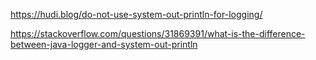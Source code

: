 https://hudi.blog/do-not-use-system-out-println-for-logging/

https://stackoverflow.com/questions/31869391/what-is-the-difference-between-java-logger-and-system-out-println